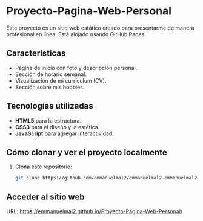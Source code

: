 # Proyecto-Pagina-Web-Personal
Este proyecto es un sitio web estático creado para presentarme de manera profesional en línea. Está alojado usando GitHub Pages.

## Características

- Página de inicio con foto y descripción personal.
- Sección de horario semanal.
- Visualización de mi currículum (CV).
- Sección sobre mis hobbies.

## Tecnologías utilizadas

- **HTML5** para la estructura.
- **CSS3** para el diseño y la estética.
- **JavaScript** para agregar interactividad.

## Cómo clonar y ver el proyecto localmente

1. Clona este repositorio:

   ```bash
   git clone https://github.com/emmanuelmal2/emmanuelmal2-emmanuelmal2.github.io.git

## Acceder al sitio web
URL: https://emmanuelmal2.github.io/Proyecto-Pagina-Web-Personal/


